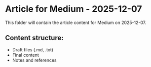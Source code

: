 # Article for Medium - 2025-12-07

This folder will contain the article content for Medium on 2025-12-07.

## Content structure:
- Draft files (.md, .txt)
- Final content
- Notes and references

